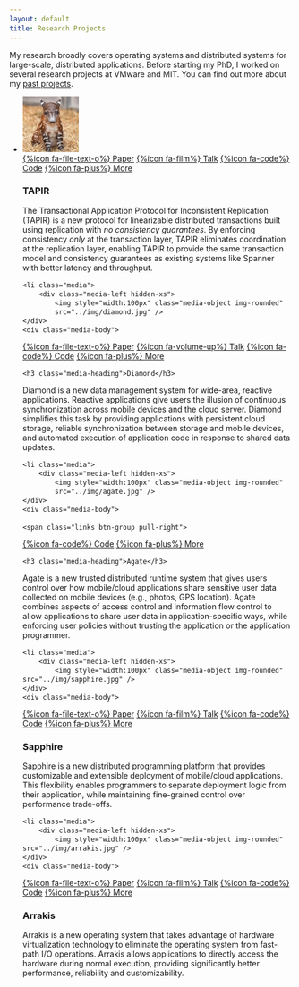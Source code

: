 ```yaml
---
layout: default
title: Research Projects
---
```


My research broadly covers operating systems and distributed systems
for large-scale, distributed applications. Before starting my PhD, I
worked on several research projects at VMware and MIT. You can find
out more about my [past projects](past.html).


<ul class="media-list">
    <li class="media">
		<div class="media-left hidden-xs">
    <img style="width:100px" class="media-object img-rounded"
    src="../img/felix.jpg" />
	</div>
	<div class="media-body">

<span class="links btn-group pull-right">
<a href="{{ site-base }}/papers/tapir-sosp15.pdf" class="btn btn-default btn-xs">{%icon fa-file-text-o%} Paper</a>
<a href="https://www.youtube.com/watch?v=yE3eMxYJDiE" class="btn btn-default btn-xs">{%icon fa-film%} Talk</a>
<a href="https://github.com/UWSysLab/tapir" class="btn btn-default btn-xs">{%icon fa-code%} Code</a>
<a href="tapir/index.html" class="btn btn-default btn-xs">{%icon fa-plus%} More</a>
</span>

<h3 class="media-heading">TAPIR</h3>

The Transactional Application Protocol for Inconsistent Replication
(TAPIR) is a new protocol for linearizable distributed transactions
built using replication with <em>no consistency guarantees</em>. By
enforcing consistency <em>only</em> at the transaction layer, TAPIR
eliminates coordination at the replication layer, enabling TAPIR to
provide the same transaction model and consistency guarantees as
existing systems like Spanner with better latency and throughput.
</div>
</li>

    <li class="media">
		<div class="media-left hidden-xs">
			<img style="width:100px" class="media-object img-rounded"
			src="../img/diamond.jpg" />
	</div>
	<div class="media-body">
	
<span class="links btn-group pull-right">
<a href="{{ site-base }}/papers/diamond-osdi16.pdf" class="btn btn-default btn-xs">{%icon fa-file-text-o%} Paper</a>
<a href="https://www.usenix.org/conference/osdi16/technical-sessions/presentation/zhang-irene" class="btn btn-default btn-xs">{%icon fa-volume-up%} Talk</a>
<a href="https://github.com/UWSysLab/diamond" class="btn btn-default btn-xs">{%icon fa-code%} Code</a>
<a href="//sapphire.cs.washington.edu/research/project/diamond.html" class="btn btn-default btn-xs">{%icon fa-plus%} More</a>
</span>

	<h3 class="media-heading">Diamond</h3>

Diamond is a new data management system for wide-area, reactive
applications.  Reactive applications give users the illusion of
continuous synchronization across mobile devices and the cloud server.
Diamond simplifies this task by providing applications with persistent
cloud storage, reliable synchronization between storage and mobile
devices, and automated execution of application code in response to
shared data updates.  </li>

    <li class="media">
		<div class="media-left hidden-xs">
			<img style="width:100px" class="media-object img-rounded"
			src="../img/agate.jpg" />
	</div>
	<div class="media-body">
	
    <span class="links btn-group pull-right">
<a href="https://github.com/SapphireAgate" class="btn btn-default btn-xs">{%icon fa-code%} Code</a>
<a href="//sapphire.cs.washington.edu/research/project/agate.html" class="btn btn-default btn-xs">{%icon fa-plus%} More</a>
</span>

	<h3 class="media-heading">Agate</h3>

Agate is a new trusted distributed runtime system that gives users
control over how mobile/cloud applications share sensitive user data
collected on mobile devices (e.g., photos, GPS location).  Agate
combines aspects of access control and information flow control to
allow applications to share user data in application-specific ways,
while enforcing user policies without trusting the application or the
application programmer.

</li>

    <li class="media">
		<div class="media-left hidden-xs">
			<img style="width:100px" class="media-object img-rounded"
    src="../img/sapphire.jpg" />
	</div>
	<div class="media-body">

<span class="links btn-group pull-right">
<a href="{{ site-base }}/papers/sapphire-osdi14.pdf" class="btn btn-default btn-xs">{%icon fa-file-text-o%} Paper</a>
<a href="https://2459d6dc103cb5933875-c0245c5c937c5dedcca3f1764ecc9b2f.ssl.cf2.rackcdn.com/osdi14/zhang.mp4" class="btn btn-default btn-xs">{%icon fa-film%} Talk</a>
<a href="https://github.com/UWSysLab/Sapphire" class="btn btn-default btn-xs">{%icon fa-code%} Code</a>
<a href="//sapphire.cs.washington.edu" class="btn btn-default btn-xs">{%icon fa-plus%} More</a>
</span>

<h3 class="media-heading">Sapphire</h3>

Sapphire is a new distributed programming platform that provides
customizable and extensible deployment of mobile/cloud applications.
This flexibility enables programmers to separate deployment logic from
their application, while maintaining fine-grained control over
performance trade-offs.
</div>
</li>

    <li class="media">
		<div class="media-left hidden-xs">
			<img style="width:100px" class="media-object img-rounded"
    src="../img/arrakis.jpg" />
	</div>
	<div class="media-body">

<span class="links btn-group pull-right">
<a href="{{ site-base }}/papers/arrakis-osdi14.pdf" class="btn btn-default btn-xs">{%icon fa-file-text-o%} Paper</a>
<a href="https://2459d6dc103cb5933875-c0245c5c937c5dedcca3f1764ecc9b2f.ssl.cf2.rackcdn.com/osdi14/peter.mp4" class="btn btn-default btn-xs">{%icon fa-film%} Talk</a>
<a href="https://arrakis.cs.washington.edu/?page_id=52" class="btn btn-default btn-xs">{%icon fa-code%} Code</a>
<a href="//arrakis.cs.washington.edu" class="btn btn-default btn-xs">{%icon fa-plus%} More</a>
</span>
<h3 class="media-heading">Arrakis</h3>

Arrakis is a new operating system that takes advantage of hardware
virtualization technology to eliminate the operating system from
fast-path I/O operations. Arrakis allows applications to directly
access the hardware during normal execution, providing significantly
better performance, reliability and customizability.
<br />
</div>
</li>

</ul>


